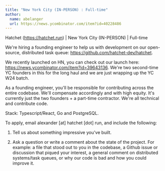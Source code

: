```yaml
---
title: "New York City (IN-PERSON) : Full-time"
author:
  name: abelanger
  url: https://news.ycombinator.com/item?id=40228486
---
```

Hatchet (<a href="https:&#x2F;&#x2F;hatchet.run">https:&#x2F;&#x2F;hatchet.run</a>) | New York City (IN-PERSON) | Full-time

We&#x27;re hiring a founding engineer to help us with development on our open-source, distributed task queue: <a href="https:&#x2F;&#x2F;github.com&#x2F;hatchet-dev&#x2F;hatchet">https:&#x2F;&#x2F;github.com&#x2F;hatchet-dev&#x2F;hatchet</a>.

We recently launched on HN, you can check out our launch here: <a href="https:&#x2F;&#x2F;news.ycombinator.com&#x2F;item?id=39643136">https:&#x2F;&#x2F;news.ycombinator.com&#x2F;item?id=39643136</a>. We&#x27;re two second-time YC founders in this for the long haul and we are just wrapping up the YC W24 batch.

As a founding engineer, you&#x27;ll be responsible for contributing across the entire codebase. We&#x27;ll compensate accordingly and with high equity. It&#x27;s currently just the two founders + a part-time contractor. We&#x27;re all technical and contribute code.

Stack: Typescript&#x2F;React, Go and PostgreSQL.

To apply, email alexander [at] hatchet [dot] run, and include the following:

1. Tell us about something impressive you&#x27;ve built.

2. Ask a question or write a comment about the state of the project. For example: a file that stood out to you in the codebase, a Github issue or discussion that piqued your interest, a general comment on distributed systems&#x2F;task queues, or why our code is bad and how you could improve it.
